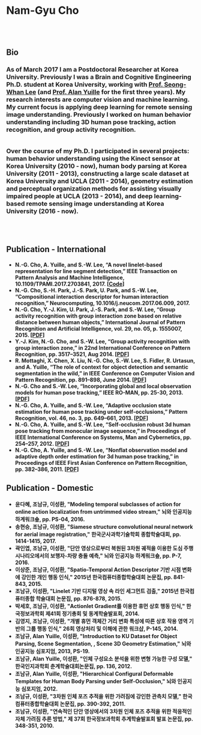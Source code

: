<h1>Nam-Gyu Cho</h1>
<br><br>

<h2><b>Bio</b></h2>

<h3>As of March 2017 I am a Postdoctoral Researcher at Korea University. Previously I was a Brain and Cognitive Engineering Ph.D. student at Korea University, working with <a href="http://pr.korea.ac.kr/sub2_1.php?code=LSW">Prof. Seong-Whan Lee</a> (and <a href="www.cs.jhu.edu/~ayuille">Prof. Alan Yuille</a> for the first three years). My research interests are computer vision and machine learning. My current focus is applying deep learning for remote sensing image understanding. Previously I worked on human behavior understanding including 3D human pose tracking, action recognition, and group activity recognition.<br><br>
  
Over the course of my Ph.D. I participated in several projects: human behavior understanding using the Kinect sensor at Korea University (2010 - now), human body parsing at Korea University (2011 - 2013), constructing a large scale dataset at Korea University and UCLA (2011 - 2014), geometry estimation and perceptual organization methods for assisting visually impaired people at UCLA (2013 - 2014), and deep learning-based remote sensing image understanding at Korea University (2016 - now).</h3>
<br><br>

<h2><b>Publication - International</b></h2>
<h4>
<ul>
<li>N.-G. Cho, A. Yuille, and S.-W. Lee, “A novel linelet-based representation for line segment detection,” IEEE Transaction on Pattern Analysis and Machine Intelligence, 10.1109/TPAMI.2017.2703841, 2017. [<a href="https://github.com/NamgyuCho/Linelet">Code</a>]</li>
<li>N.-G. Cho, S.-H. Park, J.-S. Park, U. Park, and S.-W. Lee, “Compositional interaction descriptor for human interaction recognition,” Neurocomputing, 10.1016/j.neucom.2017.06.009, 2017.</li>
<li>N.-G. Cho, Y.-J. Kim, U. Park, J.-S. Park, and S.-W. Lee, “Group activity recognition with group interaction zone based on relative distance between human objects,” International Journal of Pattern Recognition and Artificial Intelligence, vol. 29, no. 05, p. 1555007, 2015. [<a href="pdf/2015_IJPRAI_Cho.pdf">PDF</a>]</li>		  
<li>Y.-J. Kim, N.-G. Cho, and S.-W. Lee, “Group activity recognition with group interaction zone,” in 22nd International Conference on Pattern Recognition, pp. 3517–3521, Aug 2014. [<a href="pdf/2014_ICPR_Kim.pdf">PDF</a>]</li>
<li>R. Mottaghi, X. Chen, X. Liu, N.-G. Cho, S.-W. Lee, S. Fidler, R. Urtasun, and A. Yuille, “The role of context for object detection and semantic segmentation in the wild,” in IEEE Conference on Computer Vision and Pattern Recognition, pp. 891–898, June 2014. [<a href="pdf/2014_CVPR_Mottaghi.pdf">PDF</a>]</li>
<li>N.-G. Cho and S.-W. Lee, “Incorporating global and local observation models for human pose tracking,” IEEE RO-MAN, pp. 25-30, 2013. [<a href="pdf/2013_ROMAN_Cho.pdf">PDF</a>]</li>
<li>N.-G. Cho, A. Yuille, and S.-W. Lee, “Adaptive occlusion state estimation for human pose tracking under self-occlusions,” Pattern Recognition, vol. 46, no. 3, pp. 649–661, 2013. [<a href="pdf/2013_PR_Cho.pdf">PDF</a>]</li>
<li>N.-G. Cho, A. Yuille, and S.-W. Lee, “Self-occlusion robust 3d human pose tracking from monocular image sequence,” in Proceedings of IEEE International Conference on Systems, Man and Cybernetics, pp. 254–257, 2012. [<a href="pdf/2012_SMC_Cho.dpf">PDF</a>]</li>
<li>N.-G. Cho, A. Yuille, and S.-W. Lee, “Nonflat observation model and adaptive depth order estimation for 3d human pose tracking,” in Proceedings of IEEE First Asian Conference on Pattern Recognition, pp. 382–386, 2011. [<a href="pdf/2011_ACPR_Cho.pdf">PDF</a>]</li>
</ul>
</h4>

<h2><b>Publication - Domestic</b></h2>
<h4>
<ul>
<li>윤다혜, 조남규, 이성환, "Modeling temporal subclasses of action for online action localization from untrimmed video stream," 뇌와 인공지능 하계워크숖, pp. PS-04, 2016.</li>
	        <li>송현승, 조남규, 이성환, "Siamese structure convolutional neural network for aerial image registration," 한국군사과학기술학회 종합학술대회, pp. 1414-1415, 2017.</li>
		<li>곽인엽, 조남규, 이성환, "단안 영상으로부터 복원된 3차원 궤적을 이용한 도심 주행 시나리오에서의 보행자-차량 충돌 예측," 뇌와 인공지능 하계워크숖, pp. P-7, 2016.</li>
		<li>이상준, 조남규, 이성환, "Spatio-Temporal Action Descriptor 기반 시점 변화에 강인한 개인 행동 인식," 2015년 한국컴퓨터종합학술대회 논문집, pp. 841-843, 2015.</li> 
		<li>조남규, 이성환, "Linelet 기반 디지털 영상 속 라인 세그먼트 검출," 2015년 한국컴퓨터종합 학술대회 논문집, pp. 876-878, 2015.</li>
		<li>박세호, 조남규, 이성환, "Actionlet Gradient를 이용한 휴먼 상호 행동 인식," 한국정보과학회 제41회 정기총회 및 동계학술발표회, 2014.</li>
		<li>김영지, 조남규, 이성환, "개별 휴먼 객체간 거리 변화 특성에 따른 상호 작용 영역 기반의 그룹 행동 인식," 26회 영상처리 및 이해에 관한 워크샵, P-145, 2014.</li>
		<li>조남규, Alan Yuille, 이성환, "Introduction to KU Dataset for Object Parsing, Scene Segmentation, , Scene 3D Geometry Estimation," 뇌와 인공지능 심포지엄, 2013, PS-19.</li> 
		<li>조남규, Alan Yuille, 이성환, "인체 구성요소 분석을 위한 변형 가능한 구성 모델," 한국인지과학회 춘계학술대회논문집, pp. 136, 2012.</li> 
		<li>조남규, Alan Yuille, 이성환, "Hierarchical Configural Deformable Templates for Human Body Parsing under Self-Occlusion," 뇌와 인공지능 심포지엄, 2012.</li> 
		<li>조남규, 이성환, "3차원 인체 포즈 추적을 위한 가려짐에 강인한 관측치 모델," 한국컴퓨터종합학술대회 논문집, pp. 390-392, 2011.</li> 
		<li>조남규, 이성환, "연속적인 단안 영상에서의 3차원 인체 포즈 추적을 위한 적응적인 자체 가려짐 추론 방법," 제 37회 한국정보과학회 추계학술발표회 발표 논문집, pp. 348-351, 2010.</li>  	      
</ul>
</h4>
